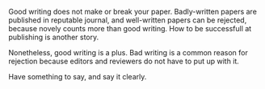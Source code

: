 Good writing does not make or break your paper.  Badly-written papers
are published in reputable journal, and well-written papers can be
rejected, because novely counts more than good writing.  How to be
successfull at publishing is another story.

Nonetheless, good writing is a plus.  Bad writing is a common reason
for rejection because editors and reviewers do not have to put up with
it.

Have something to say, and say it clearly.
